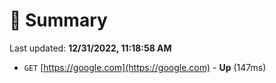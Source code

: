 # 📖 Summary
Last updated: **12/31/2022, 11:18:58 AM**

- `GET` [https://google.com](https://google.com) - **Up** (147ms)
